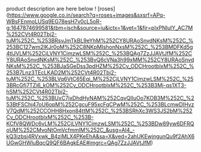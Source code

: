 product description are here below
! [roses] (https://www.google.co.in/search?q=roses+images&sxsrf=APq-WBsFEnmoLUSq9EG78esH7v0cL5oR-g:1647874699581&tbm=isch&source=iu&ictx=1&vet=1&fir=pIxPNIulY_AC7M%252CVt4R02Tbj2-tuM%252C_%253BRsvJmTkBL9eYhM%252CY8URAoSnvdNKsM%252C_%253BC127wm2lKJr0oM%252C8NKpMIshonNxsM%252C_%253BMDFKd5g4tlJVLM%252CjLVNY1CimzwLSM%252C_%253BQAg7ZzJJAVtJfM%252CY8URAoSnvdNKsM%252C_%253BvQ6cVNa3h99xMM%252CY8URAoSnvdNKsM%252C_%253BJaSGeDss3pdHZM%252Cv_ODCHrootblxM%252C_%253B7Lnz3TEcLKAD2M%252CVt4R02Tbj2-tuM%252C_%253BLVq6VtC65Eqi_M%252CjLVNY1CimzwLSM%252C_%253BRcGfj7TZi6_kOM%252Cv_ODCHrootblxM%252C_%253B3Mj-qs1XT3-hSM%252CVt4R02Tbj2-tuM%252C_%253BUxC7jxDhdHyNAM%252CqvQlIuOo7KOB3M%252C_%253BtFSChj47oU6opM%252CgcuF95xcFqCPwM%252C_%253BLcmwDIHvzV7QdM%252CCOHH8Hxon84ttM%252C_%253BSRhXc3WS3JS2bM%252Cv_ODCHrootblxM%252C_%253B-KCfV8QWDc6vLM%252CjLVNY1CimzwLSM%252C_%253BDw89yw6DFRQoUM%252CMvoNtOmVcfmmIM%252C_&usg=AI4_-kQ3izbsi4RVxwk_B4ziMLX4PKeEhA&sa=X&ved=2ahUKEwjngunQu9f2AhX6UGwGHWluBqcQ9QF6BAgkEAE#imgrc=QAg7ZzJJAVtJfM)
